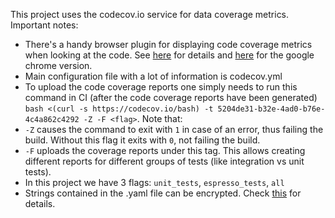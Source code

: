 This project uses the codecov.io service for data coverage metrics.
Important notes:
* There's a handy browser plugin for displaying code coverage metrics
when looking at the code. See [here](https://docs.codecov.io/docs/browser-extension)
for details and [here]( https://chrome.google.com/webstore/detail/codecov-extension/keefkhehidemnokodkdkejapdgfjmijf) for the google
chrome version.
* Main configuration file with a lot of information is codecov.yml
* To upload the code coverage reports one simply needs to run this
command in CI (after the code coverage reports have been generated)
`bash <(curl -s https://codecov.io/bash) -t 5204de31-b32e-4ad0-b76e-4c4a862c4292 -Z -F <flag>`.
 Note that:
 * `-Z` causes the command to exit with `1` in case of an error,
 thus failing the build. Without this flag it exits with `0`, not failing
 the build.
 * `-F` uploads the coverage reports under this tag. This allows creating
 different reports for different groups of tests (like integration vs unit
 tests).
* In this project we have 3 flags: `unit_tests`, `espresso_tests`, `all`
* Strings contained in the .yaml file can be encrypted. Check
[this](https://codecov.io/gh/athkalia/Just-Another-Android-App/settings/yaml)
for details.
